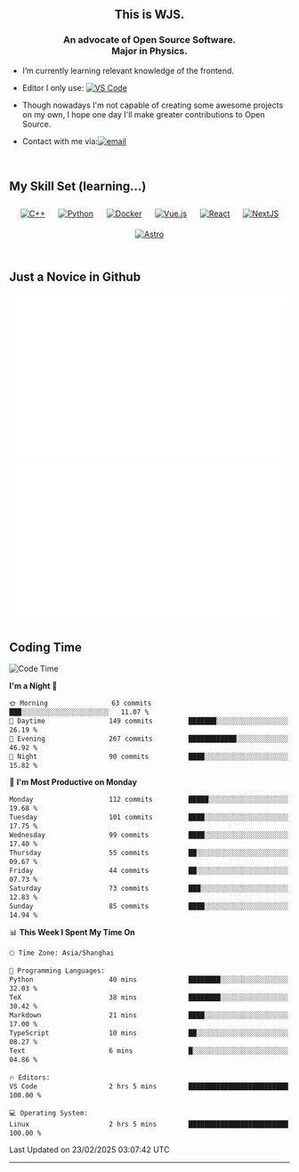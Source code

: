 ## <div align="center">This is WJS.</div>  
  

### <div align="center">An advocate of Open Source Software.<br>Major in Physics.</div>  
  

- I’m currently learning relevant knowledge of the frontend.  
  

- Editor I only use: [![VS Code](https://img.shields.io/badge/-VS%20Code-007ACC?style=plastic&logo=visual-studio-code)](https://code.visualstudio.com/)  
  

- Though nowadays I'm not capable of creating some awesome projects on my own, I hope one day I'll make greater contributions to Open Source.  
  

- Contact with me via:[![email](https://img.shields.io/badge/My-e--mail-red)](mailto:wjs@wjsphy.top)  
  

<br/>  


## My Skill Set (learning...)
<div align="center">  
<a href="https://www.cplusplus.com/" target="_blank"><img style="margin: 10px" src="https://profilinator.rishav.dev/skills-assets/cplusplus-original.svg" alt="C++" height="50" /></a>  
<a href="https://www.python.org/" target="_blank"><img style="margin: 10px" src="https://profilinator.rishav.dev/skills-assets/python-original.svg" alt="Python" height="50" /></a>  
<a href="https://www.docker.com/" target="_blank"><img style="margin: 10px" src="https://profilinator.rishav.dev/skills-assets/docker-original-wordmark.svg" alt="Docker" height="50" /></a>  
<a href="https://vuejs.org/" target="_blank"><img style="margin: 10px" src="https://profilinator.rishav.dev/skills-assets/vuejs-original-wordmark.svg" alt="Vue.js" height="50" /></a>  
<a href="https://reactjs.org/" target="_blank"><img style="margin: 10px" src="https://profilinator.rishav.dev/skills-assets/react-original-wordmark.svg" alt="React" height="50" /></a>  
<a href="https://nextjs.org/" target="_blank"><img style="margin: 10px" src="https://profilinator.rishav.dev/skills-assets/nextjs.png" alt="NextJS" height="50" /></a>  
<a href="https://www.astro.build/" target="_blank"><img style="margin: 10px" src="https://profilinator.rishav.dev/skills-assets/astro.svg" alt="Astro" height="50" /></a>   
</div>

<br/>  


## Just a Novice in Github  
![](https://raw.githubusercontent.com/wjsoj/github-stats-transparent/output/generated/overview.svg)
![](https://raw.githubusercontent.com/wjsoj/github-stats-transparent/output/generated/languages.svg)

## Coding Time

<!--START_SECTION:waka-->
![Code Time](http://img.shields.io/badge/Code%20Time-1%2C023%20hrs%2052%20mins-blue)

**I'm a Night 🦉** 

```text
🌞 Morning                63 commits          ███░░░░░░░░░░░░░░░░░░░░░░   11.07 % 
🌆 Daytime                149 commits         ███████░░░░░░░░░░░░░░░░░░   26.19 % 
🌃 Evening                267 commits         ████████████░░░░░░░░░░░░░   46.92 % 
🌙 Night                  90 commits          ████░░░░░░░░░░░░░░░░░░░░░   15.82 % 
```
📅 **I'm Most Productive on Monday** 

```text
Monday                   112 commits         █████░░░░░░░░░░░░░░░░░░░░   19.68 % 
Tuesday                  101 commits         ████░░░░░░░░░░░░░░░░░░░░░   17.75 % 
Wednesday                99 commits          ████░░░░░░░░░░░░░░░░░░░░░   17.40 % 
Thursday                 55 commits          ██░░░░░░░░░░░░░░░░░░░░░░░   09.67 % 
Friday                   44 commits          ██░░░░░░░░░░░░░░░░░░░░░░░   07.73 % 
Saturday                 73 commits          ███░░░░░░░░░░░░░░░░░░░░░░   12.83 % 
Sunday                   85 commits          ████░░░░░░░░░░░░░░░░░░░░░   14.94 % 
```


📊 **This Week I Spent My Time On** 

```text
🕑︎ Time Zone: Asia/Shanghai

💬 Programming Languages: 
Python                   40 mins             ████████░░░░░░░░░░░░░░░░░   32.03 % 
TeX                      38 mins             ████████░░░░░░░░░░░░░░░░░   30.42 % 
Markdown                 21 mins             ████░░░░░░░░░░░░░░░░░░░░░   17.00 % 
TypeScript               10 mins             ██░░░░░░░░░░░░░░░░░░░░░░░   08.27 % 
Text                     6 mins              █░░░░░░░░░░░░░░░░░░░░░░░░   04.86 % 

🔥 Editors: 
VS Code                  2 hrs 5 mins        █████████████████████████   100.00 % 

💻 Operating System: 
Linux                    2 hrs 5 mins        █████████████████████████   100.00 % 
```


 Last Updated on 23/02/2025 03:07:42 UTC
<!--END_SECTION:waka-->

----

<!--
**wjsoj/wjsoj** is a ✨ _special_ ✨ repository because its `README.md` (this file) appears on your GitHub profile.

Here are some ideas to get you started:

- 🔭 I’m currently working on ...
- 🌱 I’m currently learning ...
- 👯 I’m looking to collaborate on ...
- 🤔 I’m looking for help with ...
- 💬 Ask me about ...
- 📫 How to reach me: ...
- 😄 Pronouns: ...
- ⚡ Fun fact: ...
-->
